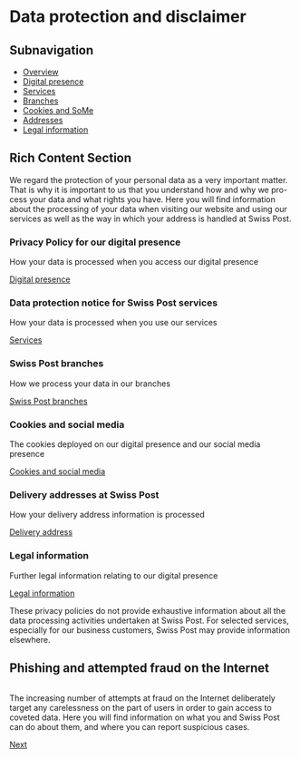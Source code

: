 Data protection and disclaimer
==============================

Subnavigation
-------------

* [Overview](https://www.post.ch/en/pages/footer/data-protection-and-disclaimer)
* [Digital presence](https://www.post.ch/en/pages/footer/data-protection-and-disclaimer/privacy-policy)
* [Services](https://www.post.ch/en/pages/footer/data-protection-and-disclaimer/services)
* [Branches](https://www.post.ch/en/pages/footer/data-protection-and-disclaimer/branches)
* [Cookies and SoMe](https://www.post.ch/en/pages/footer/data-protection-and-disclaimer/cookies-and-social-media)
* [Addresses](https://www.post.ch/en/pages/footer/data-protection-and-disclaimer/delivery-address-data)
* [Legal information](https://www.post.ch/en/pages/footer/data-protection-and-disclaimer/legal-information)

Rich Content Section
--------------------

We regard the protection of your personal data as a very important matter. That is why it is important to us that you understand how and why we pro-cess your data and what rights you have. Here you will find information about the processing of your data when visiting our website and using our services as well as the way in which your address is handled at Swiss Post.

### Privacy Policy for our digital presence

How your data is processed when you access our digital presence

[Digital presence](https://www.post.ch/en/pages/footer/data-protection-and-disclaimer/privacy-policy "Digital presence")

### Data protection notice for Swiss Post services

How your data is processed when you use our services

[Services](https://www.post.ch/en/pages/footer/data-protection-and-disclaimer/services "Services")

### Swiss Post branches

How we process your data in our branches

[Swiss Post branches](https://www.post.ch/en/pages/footer/data-protection-and-disclaimer/branches "Swiss Post branches")

### Cookies and social media

The cookies deployed on our digital presence and our social media presence

[Cookies and social media](https://www.post.ch/en/pages/footer/data-protection-and-disclaimer/cookies-and-social-media "Cookies and social media")

### Delivery addresses at Swiss Post

How your delivery address information is processed

[Delivery address](https://www.post.ch/en/pages/footer/data-protection-and-disclaimer/delivery-address-data "Delivery address")

### Legal information

Further legal information relating to our digital presence

[Legal information](https://www.post.ch/en/pages/footer/data-protection-and-disclaimer/legal-information "Legal information")

These privacy policies do not provide exhaustive information about all the data processing activities undertaken at Swiss Post. For selected services, especially for our business customers, Swiss Post may provide information elsewhere.

Phishing and attempted fraud on the Internet
--------------------------------------------

![](data:image/gif;base64,R0lGODlhAQABAIAAAAAAAP///yH5BAEAAAAALAAAAAABAAEAAAIBRAA7)

The increasing number of attempts at fraud on the Internet deliberately target any carelessness on the part of users in order to gain access to coveted data. Here you will find information on what you and Swiss Post can do about them, and where you can report suspicious cases.

[Next](https://www.post.ch/en/about-us/responsibility/information-security-at-swiss-post/phishing-and-other-attempts-at-fraud-on-the-internet)